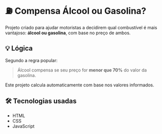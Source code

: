 # ⛽ Compensa Álcool ou Gasolina?

Projeto criado para ajudar motoristas a decidirem qual combustível é mais vantajoso: **álcool ou gasolina**, com base no preço de ambos.

## 💡 Lógica
Segundo a regra popular:
> Álcool compensa se seu preço for **menor que 70%** do valor da gasolina.

Este projeto calcula automaticamente com base nos valores informados.

## 🛠️ Tecnologias usadas
- HTML
- CSS
- JavaScript
